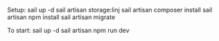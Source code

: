 Setup:
sail up -d
sail artisan storage:linj
sail artisan composer install
sail artisan npm install
sail artisan migrate

To start:
sail up -d
sail artisan npm run dev
